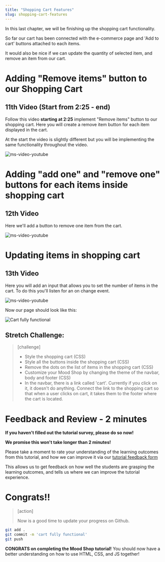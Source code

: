 ```yaml
---
title: "Shopping Cart Features"
slug: shopping-cart-features
---
```


In this last chapter, we will be finishing up the shopping cart functionality.

So far our cart has been connected with the e-commerce page and 'Add to cart' buttons attached to each items.

It would also be nice if we can update the quantity of selected item, and remove an item from our cart.

# Adding "Remove items" button to our Shopping Cart

## 11th Video (Start from 2:25 - end)

Follow this video **starting at 2:25** implement "Remove items" button to our shopping cart. Here you will create a remove item button for each item displayed in the cart.

At the start the video is slightly different but you will be implementing the same functionality throughout the video.

![ms-video-youtube](https://www.youtube.com/embed/l2M5q2te234)


# Adding "add one" and "remove one" buttons for each items inside shopping cart

## 12th Video
Here we'll add a button to remove one item from the cart.

![ms-video-youtube](https://www.youtube.com/embed/SjV6pdFV6aI)


# Updating items in shopping cart

## 13th Video
Here you will add an input that allows you to set the number of items in the cart. To do this you'll listen for an on change event.

![ms-video-youtube](https://www.youtube.com/embed/saizM7bVaTo)

Now our page should look like this:

![Cart fully functional](assets/01_shopping-cart-features_fully-functional.png "cart fully functional")


## Stretch Challenge:

>[challenge]
>
> - Style the shopping cart (CSS)
> - Style all the buttons inside the shopping cart (CSS)
> - Remove the dots on the list of items in the shopping cart (CSS)
> - Customize your Mood Shop by changing the theme of the navbar, body and footer (CSS)
> - In the navbar, there is a link called 'cart'. Currently if you click on it, it doesn't do anything. Connect the link to the shopping cart so that when a user clicks on cart, it takes them to the footer where the cart is located.



# Feedback and Review - 2 minutes

**If you haven't filled out the tutorial survey, please do so now!**

**We promise this won't take longer than 2 minutes!**

Please take a moment to rate your understanding of the learning outcomes from this tutorial, and how we can improve it via our [tutorial feedback form](https://forms.gle/BrEWZioQ566MSXMH6)

This allows us to get feedback on how well the students are grasping the learning outcomes, and tells us where we can improve the tutorial experience.


# Congrats!!

> [action]
>
> Now is a good time to update your progress on Github.
>
```bash
git add .
git commit -m 'cart fully functional'
git push
```

**CONGRATS on completing the Mood Shop tutorial!** You should now have a better understanding on how to use HTML, CSS, and JS together!

